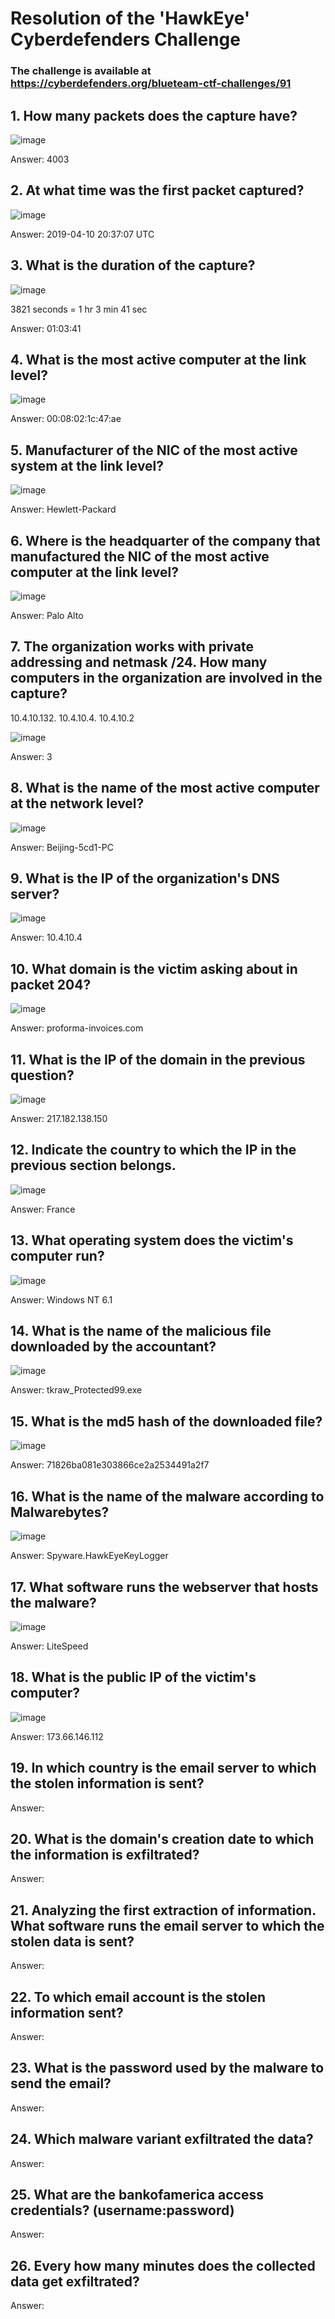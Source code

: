 # Resolution of the 'HawkEye' Cyberdefenders Challenge

### The challenge is available at https://cyberdefenders.org/blueteam-ctf-challenges/91

## 1. How many packets does the capture have?

![image](https://user-images.githubusercontent.com/60743836/185632934-fe0426fa-b219-486a-98e3-89b32a0b875e.png)


Answer: 4003

## 2. At what time was the first packet captured?

![image](https://user-images.githubusercontent.com/60743836/185633504-f634f6fb-68ca-4c63-9280-5b92b67d8e3e.png)


Answer: 2019-04-10 20:37:07 UTC

## 3. What is the duration of the capture?

![image](https://user-images.githubusercontent.com/60743836/185633854-803cd573-6ecb-48d4-a6e9-bba3eaf5837c.png)
 
 3821 seconds = 1 hr 3 min 41 sec 

Answer: 01:03:41

## 4. What is the most active computer at the link level?

![image](https://user-images.githubusercontent.com/60743836/185637351-e1be4ff5-c78a-4ef6-84be-3882449a0bfc.png)


Answer: 00:08:02:1c:47:ae

## 5. Manufacturer of the NIC of the most active system at the link level?

![image](https://user-images.githubusercontent.com/60743836/185635036-31f4db03-b665-4d5d-b01f-f362a8e356da.png)


Answer: Hewlett-Packard

## 6. Where is the headquarter of the company that manufactured the NIC of the most active computer at the link level?

![image](https://user-images.githubusercontent.com/60743836/185635295-56fa7d6f-d4c8-4cc3-80b6-b38d4d5f21ee.png)


Answer: Palo Alto

## 7. The organization works with private addressing and netmask /24. How many computers in the organization are involved in the capture?

10.4.10.132. 10.4.10.4. 10.4.10.2

![image](https://user-images.githubusercontent.com/60743836/185636354-cae937f0-a253-4e02-b764-8187bcd4f917.png)

Answer: 3

## 8. What is the name of the most active computer at the network level?

![image](https://user-images.githubusercontent.com/60743836/185638524-afbb29b9-e1fd-4eb5-bf12-45a6ed435f6d.png)


Answer: Beijing-5cd1-PC

## 9. What is the IP of the organization's DNS server?

![image](https://user-images.githubusercontent.com/60743836/185639030-f398f4b7-124e-4a6f-ba90-224367c08bee.png)


Answer: 10.4.10.4

## 10. What domain is the victim asking about in packet 204?

![image](https://user-images.githubusercontent.com/60743836/185639277-96c618c1-3db4-4a71-97a2-f57598e174c2.png)


Answer: proforma-invoices.com

## 11. What is the IP of the domain in the previous question?

![image](https://user-images.githubusercontent.com/60743836/185639442-544064da-5867-40ed-807a-a8792c77e701.png)


Answer: 217.182.138.150

## 12. Indicate the country to which the IP in the previous section belongs.

![image](https://user-images.githubusercontent.com/60743836/185639901-4737e2a6-f982-443a-9a14-c0fb6a0ec5ea.png)


Answer: France

## 13. What operating system does the victim's computer run?

![image](https://user-images.githubusercontent.com/60743836/185656102-410878aa-90e8-45a4-aa6c-2f72e7cf319f.png)


Answer: Windows NT 6.1

## 14. What is the name of the malicious file downloaded by the accountant?

![image](https://user-images.githubusercontent.com/60743836/185656205-bbed7cf9-179f-403f-bb91-04139f9be9de.png)


Answer: tkraw_Protected99.exe

## 15. What is the md5 hash of the downloaded file?

![image](https://user-images.githubusercontent.com/60743836/185674472-67f8e102-a004-4846-bfb5-52c735de86a1.png)

Answer: 71826ba081e303866ce2a2534491a2f7

## 16. What is the name of the malware according to Malwarebytes?

![image](https://user-images.githubusercontent.com/60743836/185675275-c54601b1-3924-4d48-ae7d-0e342eb13b44.png)

Answer: Spyware.HawkEyeKeyLogger

## 17. What software runs the webserver that hosts the malware?

![image](https://user-images.githubusercontent.com/60743836/185676220-050380ee-fdb7-42f8-8d3d-95d0e43589ee.png)


Answer: LiteSpeed

## 18. What is the public IP of the victim's computer?

![image](https://user-images.githubusercontent.com/60743836/185676436-d65abd01-759c-4d35-b37a-a6af069de477.png)


Answer: 173.66.146.112

## 19. In which country is the email server to which the stolen information is sent?

Answer:

## 20. What is the domain's creation date to which the information is exfiltrated?

Answer:

## 21. Analyzing the first extraction of information. What software runs the email server to which the stolen data is sent?

Answer:

## 22. To which email account is the stolen information sent?

Answer:

## 23. What is the password used by the malware to send the email?

Answer:

## 24. Which malware variant exfiltrated the data?

Answer:

## 25. What are the bankofamerica access credentials? (username:password)

Answer:

## 26. Every how many minutes does the collected data get exfiltrated?

Answer:
